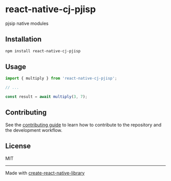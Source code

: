 # react-native-cj-pjisp

pjsip native modules

## Installation

```sh
npm install react-native-cj-pjisp
```

## Usage

```js
import { multiply } from 'react-native-cj-pjisp';

// ...

const result = await multiply(3, 7);
```

## Contributing

See the [contributing guide](CONTRIBUTING.md) to learn how to contribute to the repository and the development workflow.

## License

MIT

---

Made with [create-react-native-library](https://github.com/callstack/react-native-builder-bob)
